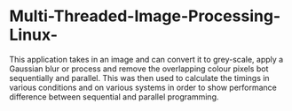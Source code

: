 # Multi-Threaded-Image-Processing-Linux-
This application takes in an image and can convert it to grey-scale, apply a Gaussian blur or process and remove the overlapping colour pixels bot sequentially and parallel. This was then used to calculate the timings in various conditions and on various systems in order to show performance difference between sequential and parallel programming.
